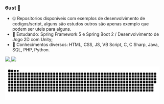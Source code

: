 ### 6ust 🤨

- 🤐 Repositorios disponiveis com exemplos de desenvolvimento de codigos/script, alguns são estudos outros são apenas exemplo que podem ser uteis para alguns.
- 📕 Estudando: Spring Framework 5 e Spring Boot 2 / Desenvolvimento de Jogo 2D com Unity;
- 🍳 Conhecimentos diversos: HTML, CSS, JS, VB Script, C, C Sharp, Java, SQL, PHP, Python.

<div>
  <a href="https://github.com/6ust">
  <img height="180em" src="https://github-readme-stats.vercel.app/api?username=6ust&show_icons=true&theme=dark&include_all_commits=true&count_private=true"/>
  <img height="180em" src="https://github-readme-stats.vercel.app/api/top-langs/?username=6ust&layout=compact&langs_count=7&theme=dark"/>

  ![Snake animation](https://github.com/6ust/6ust/blob/output/github-contribution-grid-snake.svg)
</div>
